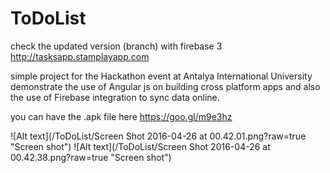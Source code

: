 # ToDoList
check the updated version (branch) with firebase 3 http://tasksapp.stamplayapp.com

simple project for the Hackathon event at Antalya International University 
demonstrate the use of Angular js on building cross platform apps 
and also the use of Firebase integration to sync data online.

you can have the .apk file here  https://goo.gl/m9e3hz

![Alt text](/ToDoList/Screen Shot 2016-04-26 at 00.42.01.png?raw=true "Screen shot")
![Alt text](/ToDoList/Screen Shot 2016-04-26 at 00.42.38.png?raw=true "Screen shot")
